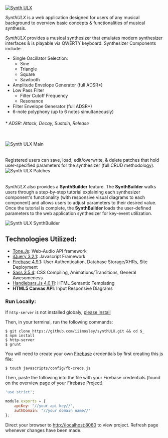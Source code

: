 [![Synth ULX](https://raw.githubusercontent.com/iiimosley/synthULX/master/images/synthULX-alpha.png "open Synth ULX")](https://synthulx.firebaseapp.com/)

*SynthULX* is a web application designed for users of any musical background to overview basic concepts & functionalities of musical synthesis.

*SynthULX* provides a musical synthesizer that emulates modern synthesizer interfaces & is playable via QWERTY keyboard. Synthesizer Components include:
  - Single Oscillator Selection:
    - Sine
    - Triangle
    - Square
    - Sawtooth
  - Amplitude Envelope Generator (full ADSR*)
  - Low Pass Filter
    - Filter Cutoff Frequency
    - Resonance
  - Filter Envelope Generator (full ADSR*)
  - 6-note polyphony (up to 6 notes simultaneously)
  
###### * ADSR: Attack, Decay, Sustain, Release
\
![Synth ULX Main](https://raw.githubusercontent.com/iiimosley/synthULX/master/images/synthULX-main.png "Synth ULX Main Page")
\
\
\
Registered users can save, load, edit/overwrite, & delete patches that hold user-specified parameters for the synthesizer (full CRUD methodology).
\
![Synth ULX Patches](https://raw.githubusercontent.com/iiimosley/synthULX/master/images/synthULX-patches.png "Synth ULX patch menu")
\
\
\
*SynthULX* also provides a **SynthBuilder** feature. The **SynthBuilder** walks users through a step-by-step tutorial explaining each synthesizer component's functionality (with responsive visual diagrams to each component) and allows users to adjust parameters to their desired value. Once the tutorial is complete, the **SynthBuilder** loads the user-defined parameters to the web application synthesizer for key-event utilization.

![Synth ULX SynthBuilder](https://raw.githubusercontent.com/iiimosley/synthULX/master/images/synthULX-builder.png "Synth ULX Synth Builder")

## Technologies Utilized:
- [Tone.Js](https://tonejs.github.io/):   Web-Audio API framework
- [jQuery 3.2.1](https://jquery.com/):   Javascript Framework
- [Firebase 4.9.1](https://firebase.google.com/):   User Authentication, Database Storage/XHRs, Site Deployment 
- [Sass 3.5.4](http://sass-lang.com/):   CSS Compiling, Animations/Transitions, General Awesomeness 
- [Handlebars.Js 4.0.11](http://handlebarsjs.com/):   HTML Semantic Templating
- **HTML5 Canvas API**:  Input Responsive Diagrams

### Run Locally:
If `http-server` is not installed globaly, [please install](https://www.npmjs.com/package/http-server)

Then, in your terminal, run the following commands:
```
$ git clone https://github.com/iiimosley/synthULX.git && cd $_
$ npm install
$ http-server
$ grunt
```

You will need to create your own [Firebase](https://firebase.google.com/) credentials by first creating this js file:
```
$ touch javascripts/config/fb-creds.js
```
Then, paste the following into the file with your Firebase credentials
(found on the overview page of your Firebase Project)
```javascript
'use strict';

module.exports = {
    apiKey: "//your api key//",
    authDomain: "//your domain name//"
};
```

Direct your browser to <http://localhost:8080> to view project.
Refresh page whenever changes have been made.
